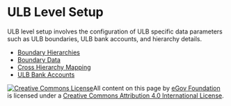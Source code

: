 # ULB Level Setup

ULB level setup involves the configuration of ULB specific data parameters such as ULB boundaries, ULB bank accounts, and hierarchy details.

* [Boundary Hierarchies](boundary-hierarchies.md)
* [Boundary Data](boundary-data.md)
* [Cross Hierarchy Mapping](cross-hierarchy-mapping.md)
* [ULB Bank Accounts](ulb-bank-accounts.md)

[![Creative Commons License](https://i.creativecommons.org/l/by/4.0/80x15.png)​](http://creativecommons.org/licenses/by/4.0/)All content on this page by [eGov Foundation](https://egov.org.in/) is licensed under a [Creative Commons Attribution 4.0 International License](http://creativecommons.org/licenses/by/4.0/).


